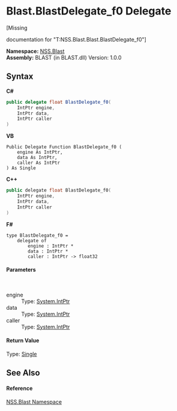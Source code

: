 # Blast.BlastDelegate_f0 Delegate
 

\[Missing <summary> documentation for "T:NSS.Blast.Blast.BlastDelegate_f0"\]

**Namespace:**&nbsp;<a href="88b55311-4a89-0894-e27a-e157e443c7f7">NSS.Blast</a><br />**Assembly:**&nbsp;BLAST (in BLAST.dll) Version: 1.0.0

## Syntax

**C#**<br />
``` C#
public delegate float BlastDelegate_f0(
	IntPtr engine,
	IntPtr data,
	IntPtr caller
)
```

**VB**<br />
``` VB
Public Delegate Function BlastDelegate_f0 ( 
	engine As IntPtr,
	data As IntPtr,
	caller As IntPtr
) As Single
```

**C++**<br />
``` C++
public delegate float BlastDelegate_f0(
	IntPtr engine, 
	IntPtr data, 
	IntPtr caller
)
```

**F#**<br />
``` F#
type BlastDelegate_f0 = 
    delegate of 
        engine : IntPtr * 
        data : IntPtr * 
        caller : IntPtr -> float32
```


#### Parameters
&nbsp;<dl><dt>engine</dt><dd>Type: <a href="https://docs.microsoft.com/dotnet/api/system.intptr" target="_blank" rel="noopener noreferrer">System.IntPtr</a><br /></dd><dt>data</dt><dd>Type: <a href="https://docs.microsoft.com/dotnet/api/system.intptr" target="_blank" rel="noopener noreferrer">System.IntPtr</a><br /></dd><dt>caller</dt><dd>Type: <a href="https://docs.microsoft.com/dotnet/api/system.intptr" target="_blank" rel="noopener noreferrer">System.IntPtr</a><br /></dd></dl>

#### Return Value
Type: <a href="https://docs.microsoft.com/dotnet/api/system.single" target="_blank" rel="noopener noreferrer">Single</a>

## See Also


#### Reference
<a href="88b55311-4a89-0894-e27a-e157e443c7f7">NSS.Blast Namespace</a><br />